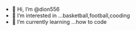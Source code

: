 - 👋 Hi, I’m @dion556
- 👀 I’m interested in ...basketball,football,cooding
- 🌱 I’m currently learning ...how to code

<!---
dion556/dion556 is a ✨ special ✨ repository because its `README.md` (this file) appears on your GitHub profile.
You can click the Preview link to take a look at your changes.
--->
